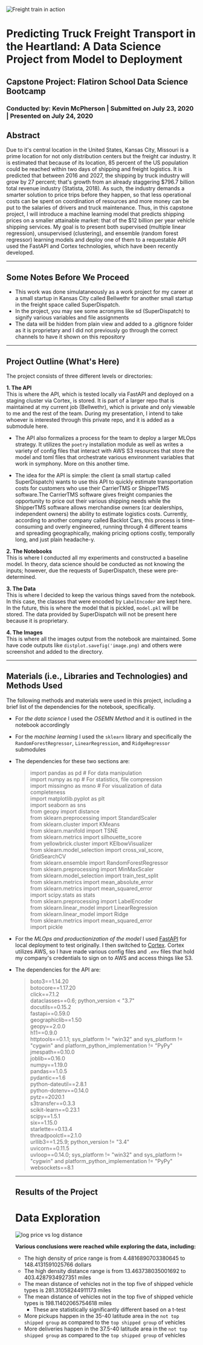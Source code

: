 ![Freight train in action](https://ithinkbigger.com/wp-content/uploads/2019/03/freight-logistics-708x440.jpg)

# Predicting Truck Freight Transport in the Heartland: A Data Science Project from Model to Deployment
## Capstone Project: Flatiron School Data Science Bootcamp

### Conducted by: Kevin McPherson | Submitted on July 23, 2020 | Presented on July 24, 2020

## Abstract

Due to it's central location in the United States, Kansas City, Missouri is
a prime location for not only distribution centers but the freight car industry. It is estimated that because of its location, 85 percent of the US population could be reached within two days of shipping and freight logistics. It is predicted that between 2016 and 2027, the shipping by truck industry will grow by 27 percent; that's growth from an already staggering $796.7 billion total revenue industry (Statista, 2018). As such, the industry demands a smarter solution to price trips before they happen, so that less operational costs can be spent on coordination of resources and more money can be put to the salaries of drivers and truck maintenance. Thus, in this capstone project, I will introduce a machine learning model that predicts shipping prices on a smaller attainable market: that of the $12 billion per year vehicle shipping services. My goal is to present both supervised (multiple linear regression), unsupervised (clustering), and ensemble (random forest regressor) learning models and deploy one of them to a requestable API used the FastAPI and Cortex technologies, which have been recently developed. 

---

## Some Notes Before We Proceed

* This work was done simulataneously as a work project for my career at a small startup in Kansas City called Bellwethr for another small startup in  the freight space called SuperDispatch. 
* In the project, you may see some acronyms like sd (SuperDispatch) to signify various variables and file assignments
* The data will be hidden from plain view and added to a .gitignore folder as it is proprietary and I did not previously go through the correct channels to have it shown on this repository

---

## Project Outline (What's Here)

The project consists of three different levels or directories:

**1. The API** <br>
This is where the API, which is tested locally via FastAPI and deployed on a staging cluster via Cortex, is stored. It is part of a larger repo that is maintained at my current job (Bellwethr), which is private and only viewable to me and the rest of the team. During my presentation, I intend to take whoever is interested through this private repo, and it is added as a submodule here. 

- The API also formalizes a process for the team to deploy a larger MLOps strategy. It utilizes the `poetry` installation module as well as writes a variety of config files that interact with AWS S3 resources that store the model and toml files that orchestrate various environment variables that work in symphony. More on this another time. 

- The idea for the API is simple: the client (a small startup called SuperDispatch) wants to use this API to quickly estimate transportation costs for customers who use their CarrierTMS or ShipperTMS software.The CarrierTMS software gives freight companies the opportunity to price out their various shipping needs while the ShipperTMS software allows merchandise owners (car dealerships, independent owners) the ability to estimate logistics costs. Currently, according to another company called Backlot Cars, this process is time-consuming and overly engineered, running through 4 different teams and spreading geographically, making pricing options costly, temporally long, and just plain headache-y. 

**2. The Notebooks** <br>
This is where I conducted all my experiments and constructed a baseline model. In theory, data science should be conducted as not knowing the inputs; however, due the requests of SuperDispatch, these were pre-determined. 

**3. The Data** <br>
This is where I decided to keep the various things saved from the notebook. In this case, the classes that were encoded by `LabelEncoder` are kept here. In the future, this is where the model that is pickled, `model.pkl` will be stored. The data provided by SuperDispatch will not be present here because it is proprietary.

**4. The Images** <br>
This is where all the images output from the notebook are maintained. Some have code outputs like `distplot.savefig('image.png)` and others were screenshot and added to the directory.

---

## Materials (i.e., Libraries and Technologies) and Methods Used

The following methods and materials were used in this project, including a brief list of the dependencies for the notebook, specifically.

- For *the data science* I used the *OSEMN Method* and it is outlined in the notebook accordingly

- For the *machine learning* I used the `sklearn` library and specifically the `RandomForestRegressor`, `LinearRegression`, and `RidgeRegressor` submodules

- The dependencies for these two sections are:
   
    > import pandas as pd # For data manipulation <br>
    > import numpy as np # For statistics, file compression <br>
    > import missingno as msno # For visualization of data completeness <br>
    > import matplotlib.pyplot as plt <br>
    > import seaborn as sns <br>
    > from geopy import distance <br>
    > from sklearn.preprocessing import StandardScaler <br>
    > from sklearn.cluster import KMeans <br>
    > from sklearn.manifold import TSNE <br>
    > from sklearn.metrics import silhouette_score <br>
    > from yellowbrick.cluster import KElbowVisualizer <br>
    > from sklearn.model_selection import cross_val_score, GridSearchCV <br>
    > from sklearn.ensemble import RandomForestRegressor <br>
    > from sklearn.preprocessing import MinMaxScaler <br>
    > from sklearn.model_selection import train_test_split <br>
    > from sklearn.metrics import mean_absolute_error <br>
    > from sklearn.metrics import mean_squared_error <br>
    > import scipy.stats as stats <br>
    > from sklearn.preprocessing import LabelEncoder <br>
    > from sklearn.linear_model import LinearRegression <br>
    > from sklearn.linear_model import Ridge <br>
    > from sklearn.metrics import mean_squared_error <br>
    > import pickle <br>

- For the *MLOps and productionization of the model* I used [FastAPI](https://fastapi.tiangolo.com/) for local deployment to test originally. I then switched to [Cortex](cortex.dev). Cortex utilizes AWS, so I have made various config files and `.env` files that hold my company's credentials to sign on to AWS and access things like S3.

- The dependencies for the API are:

    > boto3==1.14.20 <br>
    > botocore==1.17.20 <br>
    > click==7.1.2 <br>
    > dataclasses==0.6; python_version < "3.7" <br>
    > docutils==0.15.2 <br>
    > fastapi==0.59.0 <br>
    > geographiclib==1.50 <br>
    > geopy==2.0.0 <br>
    > h11==0.9.0 <br>
    > httptools==0.1.1; sys_platform != "win32" and sys_platform != "cygwin" and platform_python_implementation != "PyPy" <br>
    > jmespath==0.10.0 <br>
    > joblib==0.16.0 <br>
    > numpy==1.19.0 <br>
    > pandas==1.0.5 <br>
    > pydantic==1.6 <br>
    > python-dateutil==2.8.1 <br>
    > python-dotenv==0.14.0 <br>
    > pytz==2020.1 <br>
    > s3transfer==0.3.3 <br>
    > scikit-learn==0.23.1 <br>
    > scipy==1.5.1 <br>
    > six==1.15.0 <br> 
    > starlette==0.13.4 <br>
    > threadpoolctl==2.1.0 <br> 
    > urllib3==1.25.9; python_version != "3.4" <br>
    > uvicorn==0.11.5 <br>
    > uvloop==0.14.0; sys_platform != "win32" and sys_platform != "cygwin" and platform_python_implementation != "PyPy" <br>
    > websockets==8.1 <br>

    ---

    ## Results of the Project

    # Data Exploration

    ![log price vs log distance](images/lprice_v_ldist.png)

    **Various conclusions were reached while exploring the data, including:**

    - The high density of price range is from 4.4816890703380645 to 148.4131591025766 dollars
    - The high density distance range is from 13.463738035001692 to 403.4287934927351 miles
    - The mean distance of vehicles not in the top five of shipped vehicle types is 281.31058244911173 miles
    - The mean distance of vehicles not in the top five of shipped vehicle types is 198.11402065754618 miles
        - These are statistically significantly different based on a t-test
    - More pickups happen in the 35-40 latitude area in the `not top shipped group` as compared to the `top shipped group` of vehicles
    - More deliveries happen in the 37.5-40 latitude area in the `not top shipped group` as compared to the `top shipped group` of vehicles


